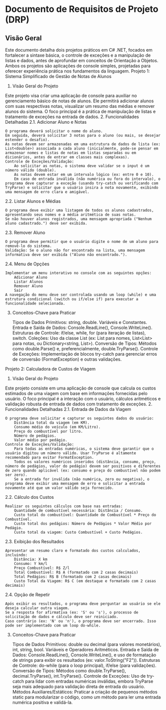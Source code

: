 # Documento de Requisitos de Projeto (DRP)
## Visão Geral

Este documento detalha dois projetos práticos em C# .NET, focados em fortalecer a sintaxe básica, o controle de exceções e a manipulação de listas e dados, antes de aprofundar em conceitos de Orientação a Objetos. Ambos os projetos são aplicações de console simples, projetadas para oferecer experiência prática nos fundamentos da linguagem.
Projeto 1: Sistema Simplificado de Gestão de Notas de Alunos
1. Visão Geral do Projeto

Este projeto visa criar uma aplicação de console para auxiliar no gerenciamento básico de notas de alunos. Ele permitirá adicionar alunos com suas respectivas notas, visualizar um resumo das médias e remover alunos do sistema. O foco principal é a prática de manipulação de listas e tratamento de exceções na entrada de dados.
2. Funcionalidades Detalhadas
2.1. Adicionar Aluno e Notas

    O programa deverá solicitar o nome do aluno.
    Em seguida, deverá solicitar 3 notas para o aluno (ou mais, se desejar estender o desafio).
    As notas devem ser armazenadas em uma estrutura de dados de lista (ex: List<double>) associada a cada aluno (inicialmente, pode-se pensar em armazenar nomes e listas de notas em listas separadas ou em dicionários, antes de entrar em classes mais complexas).
    Controle de Exceções/Validação:
        Ao solicitar as notas, o sistema deve validar se o input é um número válido (double).
        As notas devem estar em um intervalo lógico (ex: entre 0 e 10).
        Em caso de entrada inválida (não numérica ou fora do intervalo), o programa deve capturar a exceção (usando try-catch ou verificando com TryParse) e solicitar que o usuário insira a nota novamente, exibindo uma mensagem de erro clara e amigável.

2.2. Listar Alunos e Médias

    O programa deve exibir uma listagem de todos os alunos cadastrados, apresentando seus nomes e a média aritmética de suas notas.
    Se não houver alunos registrados, uma mensagem apropriada ("Nenhum aluno cadastrado.") deve ser exibida.

2.3. Remover Aluno

    O programa deve permitir que o usuário digite o nome de um aluno para removê-lo do sistema.
    Validação: Se o aluno não for encontrado na lista, uma mensagem informativa deve ser exibida ("Aluno não encontrado.").

2.4. Menu de Opções

    Implementar um menu interativo no console com as seguintes opções:
        Adicionar Aluno
        Listar Alunos
        Remover Aluno
        Sair
    A navegação do menu deve ser controlada usando um loop (while) e uma estrutura condicional (switch ou if/else if) para executar a funcionalidade selecionada.

3. Conceitos-Chave para Praticar

    Tipos de Dados Primitivos: string, double.
    Variáveis e Constantes.
    Entrada e Saída de Dados: Console.ReadLine(), Console.WriteLine().
    Estruturas de Controle: if/else, while, for (para iteração de listas), switch.
    Coleções: Uso da classe List<T> (ex: List<string> para nomes, List<List<double>> para notas, ou Dictionary<string, List<double>>).
    Conversão de Tipos: Métodos como double.Parse() e, preferencialmente, double.TryParse().
    Controle de Exceções: Implementação de blocos try-catch para gerenciar erros de conversão (FormatException) e outras validações.

Projeto 2: Calculadora de Custos de Viagem
1. Visão Geral do Projeto

Este projeto consiste em uma aplicação de console que calcula os custos estimados de uma viagem com base em informações fornecidas pelo usuário. O foco principal é a interação com o usuário, cálculos aritméticos e validação robusta de entrada de dados com tratamento de exceções.
2. Funcionalidades Detalhadas
2.1. Entrada de Dados da Viagem

    O programa deve solicitar e capturar os seguintes dados do usuário:
        Distância total da viagem (em KM).
        Consumo médio do veículo (em KM/Litro).
        Preço do combustível por litro.
        Número de pedágios.
        Valor médio por pedágio.
    Controle de Exceções/Validação:
        Para todas as entradas numéricas, o sistema deve garantir que o usuário digitou um número válido. Usar TryParse é altamente recomendado para evitar FormatException.
        Todos os valores numéricos inseridos (distância, consumo, preço, número de pedágios, valor do pedágio) devem ser positivos e diferentes de zero quando aplicável (ex: consumo e preço do combustível não podem ser zero).
        Se a entrada for inválida (não numérica, zero ou negativa), o programa deve exibir uma mensagem de erro e solicitar a entrada novamente até que um valor válido seja fornecido.

2.2. Cálculo dos Custos

    Realizar os seguintes cálculos com base nas entradas:
        Quantidade de combustível necessária: Distância / Consumo.
        Custo total do combustível: Quantidade de Combustível * Preço do Combustível.
        Custo total dos pedágios: Número de Pedágios * Valor Médio por Pedágio.
        Custo total da viagem: Custo Combustível + Custo Pedágios.

2.3. Exibição dos Resultados

    Apresentar um resumo claro e formatado dos custos calculados, incluindo:
        Distância: X km
        Consumo: Y km/l
        Preço Combustível: R$ Z/l
        Total Combustível: R$ A (formatado com 2 casas decimais)
        Total Pedágios: R$ B (formatado com 2 casas decimais)
        Custo Total da Viagem: R$ C (em destaque e formatado com 2 casas decimais)

2.4. Opção de Repetir

    Após exibir os resultados, o programa deve perguntar ao usuário se ele deseja calcular outra viagem.
    Se a resposta for afirmativa (ex: 'S' ou 's'), o processo de solicitação de dados e cálculo deve ser reiniciado.
    Caso contrário (ex: 'N' ou 'n'), o programa deve ser encerrado. Isso pode ser implementado com um loop do-while.

3. Conceitos-Chave para Praticar

    Tipos de Dados Primitivos: double ou decimal (para valores monetários), int, string, bool.
    Variáveis e Operadores Aritméticos.
    Entrada e Saída de Dados: Console.ReadLine(), Console.WriteLine(), e uso de formatação de strings para exibir os resultados (ex: valor.ToString("F2")).
    Estruturas de Controle: do-while (para o loop principal), if/else (para validações).
    Conversão de Tipos: Métodos como double.TryParse(), decimal.TryParse(), int.TryParse().
    Controle de Exceções: Uso de try-catch para lidar com entradas numéricas inválidas, embora TryParse seja mais adequado para validação direta de entrada do usuário.
    Métodos Auxiliares/Estáticos: Praticar a criação de pequenos métodos static para modularizar o código, como um método para ler uma entrada numérica positiva e validá-la.